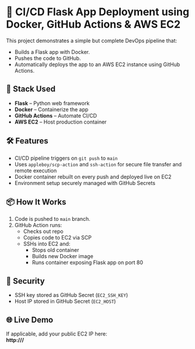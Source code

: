 # 🚀 CI/CD Flask App Deployment using Docker, GitHub Actions & AWS EC2

This project demonstrates a simple but complete DevOps pipeline that:
- Builds a Flask app with Docker.
- Pushes the code to GitHub.
- Automatically deploys the app to an AWS EC2 instance using GitHub Actions.

## 🔧 Stack Used
- **Flask** – Python web framework
- **Docker** – Containerize the app
- **GitHub Actions** – Automate CI/CD
- **AWS EC2** – Host production container

## 🛠️ Features
- CI/CD pipeline triggers on `git push` to `main`
- Uses `appleboy/scp-action` and `ssh-action` for secure file transfer and remote execution
- Docker container rebuilt on every push and deployed live on EC2
- Environment setup securely managed with GitHub Secrets

## 📦 How It Works
1. Code is pushed to `main` branch.
2. GitHub Action runs:
   - Checks out repo
   - Copies code to EC2 via SCP
   - SSHs into EC2 and:
     - Stops old container
     - Builds new Docker image
     - Runs container exposing Flask app on port 80

## 🔐 Security
- SSH key stored as GitHub Secret (`EC2_SSH_KEY`)
- Host IP stored in GitHub Secret (`EC2_HOST`)

## 🌐 Live Demo
If applicable, add your public EC2 IP here:  
**http://<your-ec2-ip>/**
